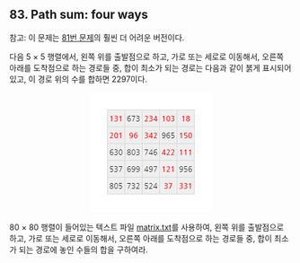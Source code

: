 ## 83. Path sum: four ways

참고: 이 문제는 [81번 문제](/problems_076to100/problem_081)의 훨씬 더 어려운 버전이다.

다음 5 &times; 5 행렬에서, 왼쪽 위를 출발점으로 하고, 가로 또는 세로로 이동해서, 오른쪽 아래를 도착점으로 하는 경로들 중, 합이 최소가 되는 경로는 다음과 같이 붉게 표시되어있고, 이 경로 위의 수를 합하면 2297이다.

<p align="center">
  <img
    src="./matrix.png"
    alt="<strong>131</strong> 673 <strong>234</strong> <strong>103</strong> <strong>18</strong><br>
<strong>201</strong> <strong>96</strong> <strong>342</strong> 965 <strong>150</strong><br>
630 803 746 <strong>422</strong> <strong>111</strong><br>
537 699 497 <strong>121</strong> 956<br>
805 732 524 <strong>37</strong> <strong>331</strong>"
  >
</p>

80 &times; 80 행렬이 들어있는 텍스트 파일 [matrix.txt](./matrix.txt)를 사용하여, 왼쪽 위를 출발점으로 하고, 가로 또는 세로로 이동해서, 오른쪽 아래를 도착점으로 하는 경로들 중, 합이 최소가 되는 경로에 놓인 수들의 합을 구하여라.
